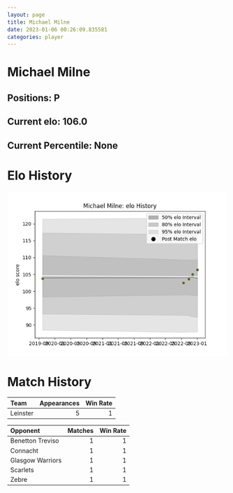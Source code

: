 ```yaml
---  
layout: page  
title: Michael Milne  
date: 2023-01-06 00:26:09.835581  
categories: player  
---
```

# Michael Milne

## Positions: P

## Current elo: 106.0

## Current Percentile: None

# Elo History


![elo history](history_MichaelMilne.png)
# Match History


| Team     |   Appearances |   Win Rate |
|:---------|--------------:|-----------:|
| Leinster |             5 |          1 |

| Opponent         |   Matches |   Win Rate |
|:-----------------|----------:|-----------:|
| Benetton Treviso |         1 |          1 |
| Connacht         |         1 |          1 |
| Glasgow Warriors |         1 |          1 |
| Scarlets         |         1 |          1 |
| Zebre            |         1 |          1 |